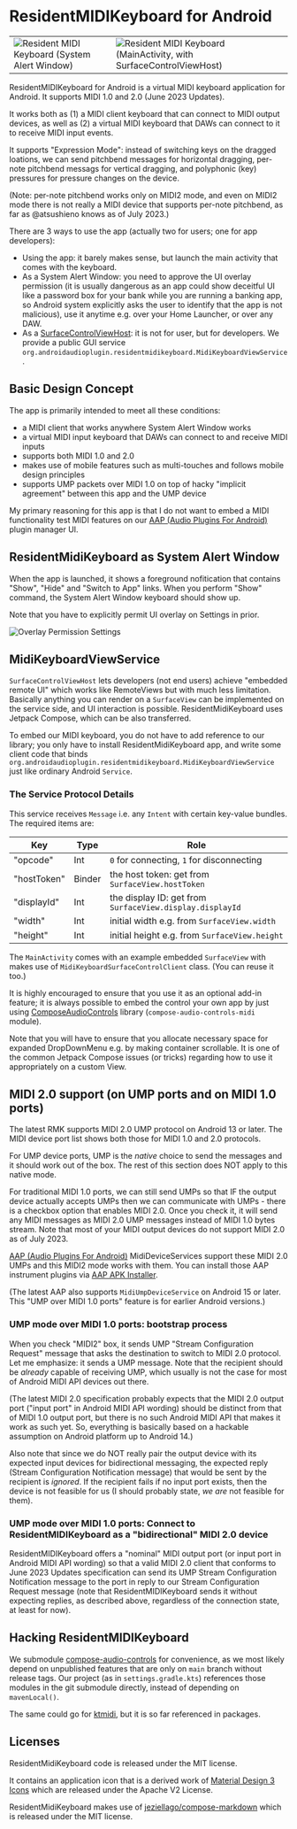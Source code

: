 # ResidentMIDIKeyboard for Android

|||
|-|-|
|![Resident MIDI Keyboard (System Alert Window)](docs/images/store/sshot1.png)|![Resident MIDI Keyboard (MainActivity, with SurfaceControlViewHost)](docs/images/store/sshot2.png)|

ResidentMIDIKeyboard for Android is a virtual MIDI keyboard application for Android. It supports MIDI 1.0 and 2.0 (June 2023 Updates).

It works both as (1) a MIDI client keyboard that can connect to MIDI output devices, as well as (2) a virtual MIDI keyboard that DAWs can connect to it to receive MIDI input events.

It supports "Expression Mode": instead of switching keys on the dragged loations, we can send pitchbend messages for horizontal dragging, per-note pitchbend messags for vertical dragging, and polyphonic (key) pressures for pressure changes on the device.

(Note: per-note pitchbend works only on MIDI2 mode, and even on MIDI2 mode there is not really a MIDI device that supports per-note pitchbend, as far as @atsushieno knows as of July 2023.)

There are 3 ways to use the app (actually two for users; one for app developers):

- Using the app: it barely makes sense, but launch the main activity that comes with the keyboard.
- As a System Alert Window: you need to approve the UI overlay permission (it is usually dangerous as an app could show deceitful UI like a password box for your bank while you are running a banking app, so Android system explicitly asks the user to identify that the app is not malicious), use it anytime e.g. over your Home Launcher, or over any DAW.
- As a [SurfaceControlViewHost](https://developer.android.com/reference/android/view/SurfaceControlViewHost): it is not for user, but for developers. We provide a public GUI service `org.androidaudioplugin.residentmidikeyboard.MidiKeyboardViewService`.

## Basic Design Concept

The app is primarily intended to meet all these conditions:

- a MIDI client that works anywhere System Alert Window works
- a virtual MIDI input keyboard that DAWs can connect to and receive MIDI inputs
- supports both MIDI 1.0 and 2.0
- makes use of mobile features such as multi-touches and follows mobile design principles
- supports UMP packets over MIDI 1.0 on top of hacky "implicit agreement" between this app and the UMP device

My primary reasoning for this app is that I do not want to embed a MIDI functionality test MIDI features on our [AAP (Audio Plugins For Android)](https://github.com/atsushieno/aap-core) plugin manager UI.

## ResidentMidiKeyboard as System Alert Window

When the app is launched, it shows a foreground nofitication that contains "Show", "Hide" and "Switch to App" links. When you perform "Show" command, the System Alert Window keyboard should show up.


Note that you have to explicitly permit UI overlay on Settings in prior.

![Overlay Permission Settings](docs/images/overlay-permission-settings.png)


## MidiKeyboardViewService

`SurfaceControlViewHost` lets developers (not end users) achieve "embedded remote UI" which works like RemoteViews but with much less limitation. Basically anything you can render on a `SurfaceView` can be implemented on the service side, and UI interaction is possible. ResidentMidiKeyboard uses Jetpack Compose, which can be also transferred.

To embed our MIDI keyboard, you do not have to add reference to our library; you only have to install ResidentMidiKeyboard app, and write some client code that binds `org.androidaudioplugin.residentmidikeyboard.MidiKeyboardViewService` just like ordinary Android `Service`.

### The Service Protocol Details

This service receives `Message` i.e. any `Intent` with certain key-value bundles. The required items are:

| Key | Type | Role |
|-|-|-|
| "opcode" | Int | `0` for connecting, `1` for disconnecting |
| "hostToken" | Binder | the host token: get from `SurfaceView.hostToken` |
| "displayId" | Int | the display ID: get from `SurfaceView.display.displayId` |
| "width" | Int | initial width e.g. from `SurfaceView.width` |
| "height" | Int | initial height e.g. from `SurfaceView.height` |

The `MainActivity` comes with an example embedded `SurfaceView` with makes use of `MidiKeyboardSurfaceControlClient` class. (You can reuse it too.)

It is highly encouraged to ensure that you use it as an optional add-in feature; it is always possible to embed the control your own app by just using [ComposeAudioControls](https://github.com/atsushieno/compose-audio-controls/) library (`compose-audio-controls-midi` module).

Note that you will have to ensure that you allocate necessary space for expanded DropDownMenu e.g. by making container scrollable. It is one of the common Jetpack Compose issues (or tricks) regarding how to use it appropriately on a custom View.


## MIDI 2.0 support (on UMP ports and on MIDI 1.0 ports)

The latest RMK supports MIDI 2.0 UMP protocol on Android 13 or later. The MIDI device port list shows both those for MIDI 1.0 and 2.0 protocols.

For UMP device ports, UMP is the *native* choice to send the messages and it should work out of the box. The rest of this section does NOT apply to this native mode.

For traditional MIDI 1.0 ports, we can still send UMPs so that IF the output device actually accepts UMPs then we can communicate with UMPs - there is a checkbox option that enables MIDI 2.0. Once you check it, it will send any MIDI messages as MIDI 2.0 UMP messages instead of MIDI 1.0 bytes stream. Note that most of your MIDI output devices do not support MIDI 2.0 as of July 2023.

[AAP (Audio Plugins For Android)](https://github.com/atsushieno/aap-core) MidiDeviceServices support these MIDI 2.0 UMPs and this MIDI2 mode works with them. You can install those AAP instrument plugins via [AAP APK Installer](https://github.com/atsushieno/android-ci-package-installer).

(The latest AAP also supports `MidiUmpDeviceService` on Android 15 or later. This "UMP over MIDI 1.0 ports" feature is for earlier Android versions.)

### UMP mode over MIDI 1.0 ports: bootstrap process

When you check "MIDI2" box, it sends UMP "Stream Configuration Request" message that asks the destination to switch to MIDI 2.0 protocol. Let me emphasize: it sends a UMP message. Note that the recipient should be *already* capable of receiving UMP, which usually is not the case for most of Android MIDI API devices out there.

(The latest MIDI 2.0 specification probably expects that the MIDI 2.0 output port ("input port" in Android MIDI API wording) should be distinct from that of MIDI 1.0 output port, but there is no such Android MIDI API that makes it work as such yet. So, everything is basically based on a hackable assumption on Android platform up to Android 14.)

Also note that since we do NOT really pair the output device with its expected input devices for bidirectional messaging, the expected reply (Stream Configuration Notification message) that would be sent by the recipient is *ignored*. If the recipient fails if no input port exists, then the device is not feasible for us (I should probably state, *we are* not feasible for them).

### UMP mode over MIDI 1.0 ports: Connect to ResidentMIDIKeyboard as a "bidirectional" MIDI 2.0 device

ResidentMIDIKeyboard offers a "nominal" MIDI output port (or input port in Android MIDI API wording) so that a valid MIDI 2.0 client that conforms to June 2023 Updates specification can send its UMP Stream Configuration Notification message to the port in reply to our Stream Configuration Request message (note that ResidentMIDIKeyboard sends it without expecting replies, as described above, regardless of the connection state, at least for now).


## Hacking ResidentMIDIKeyboard

We submodule [compose-audio-controls](https://github.com/atsushieno/compose-audio-controls/) for convenience, as we most likely depend on unpublished features that are only on `main` branch without release tags. Our project (as in `settings.gradle.kts`) references those modules in the git submodule directly, instead of depending on `mavenLocal()`.

The same could go for [ktmidi](https://github.com/atsushieno/ktmidi/), but it is so far referenced in packages.

## Licenses

ResidentMidiKeyboard code is released under the MIT license.

It contains an application icon that is a derived work of [Material Design 3 Icons](https://m3.material.io/styles/icons/overview) which are released under the Apache V2 License.

ResidentMidiKeyboard makes use of [jeziellago/compose-markdown](https://github.com/jeziellago/compose-markdown) which is released under the MIT license.
